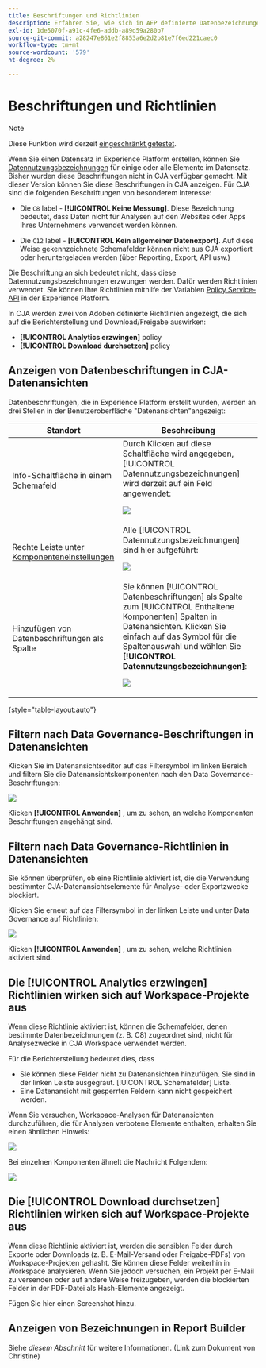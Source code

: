 ```yaml
---
title: Beschriftungen und Richtlinien
description: Erfahren Sie, wie sich in AEP definierte Datenbezeichnungen und Richtlinien auf Datenansichten und Berichte in CJA auswirken.
exl-id: 1de5070f-a91c-4fe6-addb-a89d59a280b7
source-git-commit: a28247e861e2f8853a6e2d2b81e7f6ed221caec0
workflow-type: tm+mt
source-wordcount: '579'
ht-degree: 2%

---
```


# Beschriftungen und Richtlinien

>[!NOTE]
>
>Diese Funktion wird derzeit [eingeschränkt getestet](/help/release-notes/releases.md).

Wenn Sie einen Datensatz in Experience Platform erstellen, können Sie [Datennutzungsbezeichnungen](https://experienceleague.adobe.com/docs/experience-platform/data-governance/labels/reference.html?lang=en) für einige oder alle Elemente im Datensatz. Bisher wurden diese Beschriftungen nicht in CJA verfügbar gemacht. Mit dieser Version können Sie diese Beschriftungen in CJA anzeigen. Für CJA sind die folgenden Beschriftungen von besonderem Interesse:

* Die `C8` label - **[!UICONTROL Keine Messung]**. Diese Bezeichnung bedeutet, dass Daten nicht für Analysen auf den Websites oder Apps Ihres Unternehmens verwendet werden können.

* Die `C12` label - **[!UICONTROL Kein allgemeiner Datenexport]**. Auf diese Weise gekennzeichnete Schemafelder können nicht aus CJA exportiert oder heruntergeladen werden (über Reporting, Export, API usw.)

Die Beschriftung an sich bedeutet nicht, dass diese Datennutzungsbezeichnungen erzwungen werden. Dafür werden Richtlinien verwendet. Sie können Ihre Richtlinien mithilfe der Variablen [Policy Service-API](https://experienceleague.adobe.com/docs/experience-platform/data-governance/api/overview.html?lang=en) in der Experience Platform.

In CJA werden zwei von Adoben definierte Richtlinien angezeigt, die sich auf die Berichterstellung und Download/Freigabe auswirken:

* **[!UICONTROL Analytics erzwingen]** policy
* **[!UICONTROL Download durchsetzen]** policy

## Anzeigen von Datenbeschriftungen in CJA-Datenansichten

Datenbeschriftungen, die in Experience Platform erstellt wurden, werden an drei Stellen in der Benutzeroberfläche &quot;Datenansichten&quot;angezeigt:

| Standort | Beschreibung |
| --- | --- |
| Info-Schaltfläche in einem Schemafeld | Durch Klicken auf diese Schaltfläche wird angegeben, [!UICONTROL Datennutzungsbezeichnungen] wird derzeit auf ein Feld angewendet:<p>![](assets/data-label-left.png) |
| Rechte Leiste unter [Komponenteneinstellungen](/help/data-views/component-settings/overview.md) | Alle [!UICONTROL Datennutzungsbezeichnungen] sind hier aufgeführt:<p>![](assets/data-label-right.png) |
| Hinzufügen von Datenbeschriftungen als Spalte | Sie können [!UICONTROL Datenbeschriftungen] als Spalte zum [!UICONTROL Enthaltene Komponenten] Spalten in Datenansichten. Klicken Sie einfach auf das Symbol für die Spaltenauswahl und wählen Sie **[!UICONTROL Datennutzungsbezeichnungen]**:<p>![](assets/data-label-column.png) |

{style=&quot;table-layout:auto&quot;}

## Filtern nach Data Governance-Beschriftungen in Datenansichten

Klicken Sie im Datenansichtseditor auf das Filtersymbol im linken Bereich und filtern Sie die Datenansichtskomponenten nach den Data Governance-Beschriftungen:

![](assets/filter-labels.png)

Klicken **[!UICONTROL Anwenden]** , um zu sehen, an welche Komponenten Beschriftungen angehängt sind.

## Filtern nach Data Governance-Richtlinien in Datenansichten

Sie können überprüfen, ob eine Richtlinie aktiviert ist, die die Verwendung bestimmter CJA-Datenansichtselemente für Analyse- oder Exportzwecke blockiert.

Klicken Sie erneut auf das Filtersymbol in der linken Leiste und unter Data Governance auf Richtlinien:

![](assets/filter-policies.png)

Klicken **[!UICONTROL Anwenden]** , um zu sehen, welche Richtlinien aktiviert sind.

## Die [!UICONTROL Analytics erzwingen] Richtlinien wirken sich auf Workspace-Projekte aus

Wenn diese Richtlinie aktiviert ist, können die Schemafelder, denen bestimmte Datenbezeichnungen (z. B. C8) zugeordnet sind, nicht für Analysezwecke in CJA Workspace verwendet werden.

Für die Berichterstellung bedeutet dies, dass

* Sie können diese Felder nicht zu Datenansichten hinzufügen. Sie sind in der linken Leiste ausgegraut. [!UICONTROL Schemafelder] Liste.
* Eine Datenansicht mit gesperrten Feldern kann nicht gespeichert werden.

Wenn Sie versuchen, Workspace-Analysen für Datenansichten durchzuführen, die für Analysen verbotene Elemente enthalten, erhalten Sie einen ähnlichen Hinweis:

![](assets/policy-enforce.png)

Bei einzelnen Komponenten ähnelt die Nachricht Folgendem:

![](assets/policy-enforce2.png)

## Die [!UICONTROL Download durchsetzen] Richtlinien wirken sich auf Workspace-Projekte aus

Wenn diese Richtlinie aktiviert ist, werden die sensiblen Felder durch Exporte oder Downloads (z. B. E-Mail-Versand oder Freigabe-PDFs) von Workspace-Projekten gehasht. Sie können diese Felder weiterhin in Workspace analysieren. Wenn Sie jedoch versuchen, ein Projekt per E-Mail zu versenden oder auf andere Weise freizugeben, werden die blockierten Felder in der PDF-Datei als Hash-Elemente angezeigt.

Fügen Sie hier einen Screenshot hinzu.

## Anzeigen von Bezeichnungen in Report Builder

Siehe _diesem Abschnitt_ für weitere Informationen. (Link zum Dokument von Christine)

